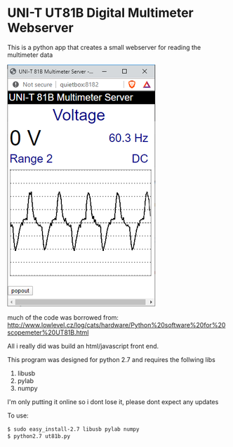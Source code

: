 # UNI-T UT81B Digital Multimeter Webserver

This is a python app that creates a small webserver for reading the multimeter data

![Screenshot](https://raw.githubusercontent.com/xitiomet/ut81b-server/master/screenshot.png)

much of the code was borrowed from:
http://www.lowlevel.cz/log/cats/hardware/Python%20software%20for%20scopemeter%20UT81B.html

All i really did was build an html/javascript front end.

This program was designed for python 2.7 and requires the follwing libs

1. libusb
2. pylab
3. numpy

I'm only putting it online so i dont lose it, please dont expect any updates

To use:
```
$ sudo easy_install-2.7 libusb pylab numpy
$ python2.7 ut81b.py
```